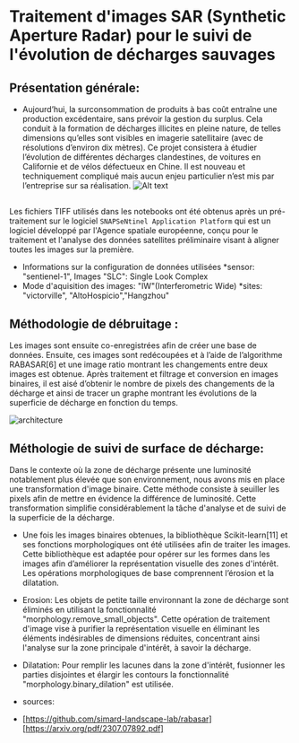 # Traitement d'images SAR (Synthetic Aperture Radar) pour le suivi de l'évolution de décharges sauvages
## Présentation générale: 
* Aujourd’hui, la surconsommation de produits à bas coût entraîne une production excédentaire, sans prévoir la gestion du surplus. Cela conduit à la formation de décharges illicites en pleine nature, de telles dimensions qu’elles sont visibles en imagerie satellitaire (avec de résolutions d’environ dix mètres). Ce projet consistera à étudier l’évolution de différentes décharges clandestines, de voitures en Californie et de vélos défectueux en Chine. Il est nouveau et techniquement compliqué mais aucun enjeu particulier n’est mis par l’entreprise sur sa réalisation.
![Alt text](https://i0.wp.com/www.vvng.com/wp-content/uploads/2018/03/desert-graveyard.png?fit=1740%2C1134&ssl=1)
## 

Les fichiers TIFF utilisés dans les notebooks ont été obtenus après un pré-traitement sur le logiciel `SNAPSeNtinel Application Platform` qui est un logiciel développé par l'Agence spatiale européenne, conçu pour le traitement et l'analyse des données satellites préliminaire visant à aligner toutes les images sur la première.

* Informations sur la configuration de données utilisées 
*sensor: "sentienel-1", Images "SLC": Single Look Complex
* Mode d'aquisition des images: "IW"(Interferometric Wide)
*sites: "victorville", "AltoHospicio","Hangzhou"

## Méthodologie de débruitage :
 Les images sont ensuite co-enregistrées afin de créer une base de données. Ensuite, ces images sont redécoupées et à l’aide de l’algorithme RABASAR[6] et une image ratio montrant les changements entre deux images est obtenue. Après traitement et filtrage et conversion en images binaires, il est aisé d’obtenir le nombre de pixels des changements de la décharge et ainsi de tracer un graphe montrant les évolutions de la superficie de décharge en fonction du temps.
 

![architecture](https://github.com/DriraYosr/ONERA/assets/123462890/186f2120-4871-42d9-ad33-5cd7cf5635a6)



## Méthologie de suivi de surface de décharge:
Dans le contexte où la zone de décharge présente une luminosité notablement plus élevée que son environnement, nous avons mis en place une transformation d'image binaire. Cette méthode consiste à seuiller les pixels afin de mettre en évidence la différence de luminosité. Cette transformation simplifie considérablement la tâche d'analyse et de suivi de la superficie de la décharge.
* Une fois les images binaires obtenues, la bibliothèque Scikit-learn[11] et ses fonctions morphologiques ont été utilisées afin de traiter les images. Cette bibliothèque est adaptée pour opérer sur les formes dans les images afin d’améliorer la représentation visuelle des zones d'intérêt. Les opérations morphologiques de base comprennent l’érosion et la dilatation. 
* Erosion: 
Les objets de petite taille environnant la zone de décharge sont éliminés en utilisant la fonctionnalité "morphology.remove_small_objects". Cette opération de traitement d'image vise à purifier la représentation visuelle en éliminant les éléments indésirables de dimensions réduites, concentrant ainsi l'analyse sur la zone principale d'intérêt, à savoir la décharge.             
* Dilatation:
Pour remplir les lacunes dans la zone d'intérêt, fusionner les parties disjointes et élargir les contours la fonctionnalité  "morphology.binary_dilation" est utilisée.

* sources:
* [https://github.com/simard-landscape-lab/rabasar]
  [https://arxiv.org/pdf/2307.07892.pdf]
